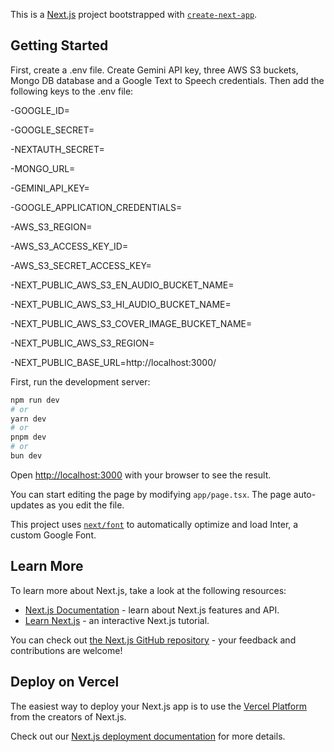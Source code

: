 This is a [Next.js](https://nextjs.org/) project bootstrapped with [`create-next-app`](https://github.com/vercel/next.js/tree/canary/packages/create-next-app).

## Getting Started

First, create a .env file. Create Gemini API key, three AWS S3 buckets, Mongo DB database and a Google Text to Speech credentials. Then add the following keys to the .env file:

-GOOGLE_ID=<your google ID>

-GOOGLE_SECRET=<your google secret for OAuth>

-NEXTAUTH_SECRET=<NextAUTH secret>

-MONGO_URL=<Mongo DB URL>

-GEMINI_API_KEY=<Gemini API key>

-GOOGLE_APPLICATION_CREDENTIALS=<Google App credentials for Text to Speech service>

-AWS_S3_REGION=<AWS region>

-AWS_S3_ACCESS_KEY_ID=<AWS S3 bucket Access key ID>

-AWS_S3_SECRET_ACCESS_KEY=<AWS S3 bucket secret access key>

-NEXT_PUBLIC_AWS_S3_EN_AUDIO_BUCKET_NAME=<AWS S3 bucket for storing english audio> 

-NEXT_PUBLIC_AWS_S3_HI_AUDIO_BUCKET_NAME=<AWS S3 bucket for storing hindi audio> 

-NEXT_PUBLIC_AWS_S3_COVER_IMAGE_BUCKET_NAME=<AWS S3 bucket for storing story images> 

-NEXT_PUBLIC_AWS_S3_REGION=<AWS region>

-NEXT_PUBLIC_BASE_URL=http://localhost:3000/

First, run the development server:

```bash
npm run dev
# or
yarn dev
# or
pnpm dev
# or
bun dev
```

Open [http://localhost:3000](http://localhost:3000) with your browser to see the result.

You can start editing the page by modifying `app/page.tsx`. The page auto-updates as you edit the file.

This project uses [`next/font`](https://nextjs.org/docs/basic-features/font-optimization) to automatically optimize and load Inter, a custom Google Font.

## Learn More

To learn more about Next.js, take a look at the following resources:

- [Next.js Documentation](https://nextjs.org/docs) - learn about Next.js features and API.
- [Learn Next.js](https://nextjs.org/learn) - an interactive Next.js tutorial.

You can check out [the Next.js GitHub repository](https://github.com/vercel/next.js/) - your feedback and contributions are welcome!

## Deploy on Vercel

The easiest way to deploy your Next.js app is to use the [Vercel Platform](https://vercel.com/new?utm_medium=default-template&filter=next.js&utm_source=create-next-app&utm_campaign=create-next-app-readme) from the creators of Next.js.

Check out our [Next.js deployment documentation](https://nextjs.org/docs/deployment) for more details.
